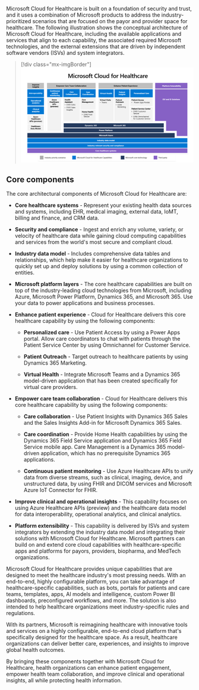 Microsoft Cloud for Healthcare is built on a foundation of security and trust, and it uses a combination of Microsoft products to address the industry-prioritized scenarios that are focused on the payor and provider space for healthcare. The following illustration shows the conceptual architecture of Microsoft Cloud for Healthcare, including the available applications and services that align to each capability, the associated required Microsoft technologies, and the external extensions that are driven by independent software vendors (ISVs) and system integrators.

> [!div class="mx-imgBorder"]
> [![Diagram of the conceptual architecture of Microsoft Cloud for Healthcare.](../media/conceptual-architecture.png)](../media/conceptual-architecture.png#lightbox)

## Core components

The core architectural components of Microsoft Cloud for Healthcare are:

-   **Core healthcare systems** - Represent your existing health data sources and systems, including EHR, medical imaging, external data, IoMT, billing and finance, and CRM data.

-   **Security and compliance** - Ingest and enrich any volume, variety, or velocity of healthcare data while gaining cloud computing capabilities and services from the world's most secure and compliant cloud.

-   **Industry data model** - Includes comprehensive data tables and relationships, which help make it easier for healthcare organizations to quickly set up and deploy solutions by using a common collection of entities.

-   **Microsoft platform layers** - The core healthcare capabilities are built on top of the industry-leading cloud technologies from Microsoft, including Azure, Microsoft Power Platform, Dynamics 365, and Microsoft 365. Use your data to power applications and business processes.

-   **Enhance patient experience** - Cloud for Healthcare delivers this core healthcare capability by using the following components:

    -   **Personalized care** - Use Patient Access by using a Power Apps portal. Allow care coordinators to chat with patients through the Patient Service Center by using Omnichannel for Customer Service.

    -   **Patient Outreach** - Target outreach to healthcare patients by using Dynamics 365 Marketing.

    -   **Virtual Health** - Integrate Microsoft Teams and a Dynamics 365 model-driven application that has been created specifically for virtual care providers.

-   **Empower care team collaboration** - Cloud for Healthcare delivers this core healthcare capability by using the following components:

    -   **Care collaboration** - Use Patient Insights with Dynamics 365 Sales and the Sales Insights Add-in for Microsoft Dynamics 365 Sales.

    -   **Care coordination** - Provide Home Health capabilities by using the Dynamics 365 Field Service application and Dynamics 365 Field Service mobile app. Care Management is a Dynamics 365 model-driven application, which has no prerequisite Dynamics 365 applications.

    -   **Continuous patient monitoring** - Use Azure Healthcare APIs to unify data from diverse streams, such as clinical, imaging, device, and unstructured data, by using FHIR and DICOM services and Microsoft Azure IoT Connector for FHIR.

-   **Improve clinical and operational insights** - This capability focuses on using Azure Healthcare APIs (preview) and the healthcare data model for data interoperability, operational analytics, and clinical analytics.

-   **Platform extensibility** - This capability is delivered by ISVs and system integrators by extending the industry data model and integrating their solutions with Microsoft Cloud for Healthcare. Microsoft partners can build on and extend core cloud capabilities with healthcare-specific apps and platforms for payors, providers, biopharma, and MedTech organizations.

Microsoft Cloud for Healthcare provides unique capabilities that are designed to meet the healthcare industry's most pressing needs. With an end-to-end, highly configurable platform, you can take advantage of healthcare-specific capabilities, such as bots, portals for patients and care teams, templates, apps, AI models and intelligence, custom Power BI dashboards, preconfigured workflows, and more. The solution is also intended to help healthcare organizations meet industry-specific rules and regulations.

With its partners, Microsoft is reimagining healthcare with innovative tools and services on a highly configurable, end-to-end cloud platform that's specifically designed for the healthcare space. As a result, healthcare organizations can deliver better care, experiences, and insights to improve global health outcomes.

By bringing these components together with Microsoft Cloud for Healthcare, health organizations can enhance patient engagement, empower health team collaboration, and improve clinical and operational insights, all while protecting health information.
